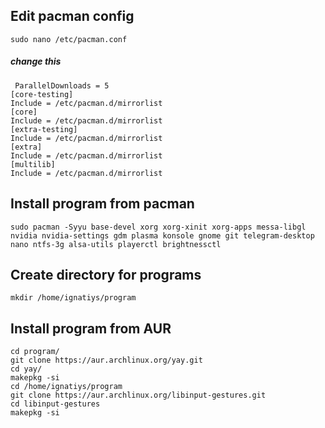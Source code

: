 
## Edit pacman config

	sudo nano /etc/pacman.conf
##### change this
	 ParallelDownloads = 5
	[core-testing]
	Include = /etc/pacman.d/mirrorlist
	[core]
	Include = /etc/pacman.d/mirrorlist
	[extra-testing]
	Include = /etc/pacman.d/mirrorlist
	[extra]
	Include = /etc/pacman.d/mirrorlist
	[multilib]  
	Include = /etc/pacman.d/mirrorlist

## Install program from pacman 
	sudo pacman -Syyu base-devel xorg xorg-xinit xorg-apps messa-libgl nvidia nvidia-settings gdm plasma konsole gnome git telegram-desktop nano ntfs-3g alsa-utils playerctl brightnessctl

## Create directory for programs 
	mkdir /home/ignatiys/program

## Install program from AUR
	cd program/
	git clone https://aur.archlinux.org/yay.git
	cd yay/
	makepkg -si
	cd /home/ignatiys/program
	git clone https://aur.archlinux.org/libinput-gestures.git
	cd libinput-gestures
	makepkg -si


